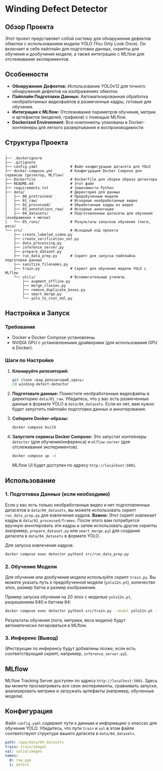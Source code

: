 # Winding Defect Detector

## Обзор Проекта
Этот проект представляет собой систему для обнаружения дефектов обмотки с использованием модели YOLO (You Only Look Once). Он включает в себя пайплайн для подготовки данных, скрипты для обучения и дообучения модели, а также интеграцию с MLflow для отслеживания экспериментов.

## Особенности
-   **Обнаружение Дефектов:** Использование YOLOv12 для точного обнаружения дефектов на изображениях обмоток.
-   **Пайплайн Подготовки Данных:** Автоматизированная обработка необработанных видеофайлов в размеченные кадры, готовые для обучения.
-   **Интеграция с MLflow:** Отслеживание параметров обучения, метрик и артефактов (моделей, графиков) с помощью MLflow.
-   **Dockerized Environment:** Все компоненты упакованы в Docker-контейнеры для легкого развертывания и воспроизводимости.

## Структура Проекта
```
.
├── .dockerignore
├── .gitignore
├── config.yaml               # Файл конфигурации датасета для YOLO
├── docker-compose.yml        # Конфигурация Docker Compose для сервисов (детектор, MLflow)
├── Dockerfile                # Dockerfile для сборки образа детектора
├── README.md                 # Этот файл
├── requirements.txt          # Зависимости Python
├── data/                     # Директория для данных
│   ├── 00_pretrained/        # Предобученные модели
│   ├── 01_raw/               # Исходные необработанные видео
│   ├── 02_processed/         # Обработанные кадры из видео
│   ├── 03_annotations_raw/   # Исходные аннотации
│   ├── 04_datasets/          # Подготовленные датасеты для обучения (изображения + метки)
│   └── 05_runs/              # Результаты запусков обучения (логи, веса)
└── src/                      # Исходный код проекта
    ├── create_labeled_video.py
    ├── create_verification_set.py
    ├── data_processing.py
    ├── inference_server.py
    ├── prepare_dataset.py
    ├── run_data_prep.py      # Скрипт для запуска пайплайна подготовки данных
    ├── sanitize_filenames.py
    ├── train.py              # Скрипт для обучения модели YOLO с MLflow
    └── utils/                # Вспомогательные утилиты
        ├── augment_offline.py
        ├── merge_classes.py
        ├── remove_duplicate_boxes.py
        ├── smart_merge.py
        └── yolo_to_cvat_xml.py
```

## Настройка и Запуск

### Требования
-   Docker и Docker Compose установлены.
-   NVIDIA GPU с установленными драйверами (для использования GPU в Docker).

### Шаги по Настройке
1.  **Клонируйте репозиторий:**
    ```bash
    git clone <ваш_репозиторий_здесь>
    cd winding-defect-detector
    ```

2.  **Подготовьте данные:**
    Поместите необработанные видеофайлы в директорию `data/01_raw`.
    Убедитесь, что у вас есть размеченные данные в формате YOLO в `data/04_datasets`. Если их нет, вам нужно будет запустить пайплайн подготовки данных и аннотирования.

3.  **Соберите Docker-образы:**
    ```bash
    docker compose build
    ```

4.  **Запустите сервисы Docker Compose:**
    Это запустит контейнеры `detector` (для обучения/инференса) и `mlflow-server` (для отслеживания экспериментов).
    ```bash
    docker compose up -d
    ```
    MLflow UI будет доступен по адресу `http://localhost:5001`.

## Использование

### 1. Подготовка Данных (если необходимо)
Если у вас есть только необработанные видео и нет подготовленных датасетов в `data/04_datasets`, вы можете использовать скрипт `run_data_prep.py` для извлечения кадров.
**Важно:** Этот скрипт извлекает кадры в `data/02_processed/frames`. После этого вам потребуется вручную аннотировать эти кадры и затем использовать другие скрипты (например, `prepare_dataset.py` или `smart_merge.py`) для создания датасета в `data/04_datasets` в формате YOLO.

Для запуска извлечения кадров:
```bash
docker compose exec detector python3 src/run_data_prep.py
```

### 2. Обучение Модели
Для обучения или дообучения модели используйте скрипт `train.py`.
Вы можете указать путь к предобученной модели (`yolo12n.pt`), количество эпох, размер батча и размер изображения.

Пример запуска обучения на 20 эпох с моделью `yolo12n.pt`, разрешением 640 и батчем 64:
```bash
docker compose exec detector python3 src/train.py --model yolo12n.pt --epochs 20 --imgsz 640 --batch 64
```
Результаты обучения (логи, метрики, веса модели) будут автоматически логироваться в MLflow.

### 3. Инференс (Вывод)
(Инструкции по инференсу будут добавлены позже, если есть соответствующий скрипт, например, `inference_server.py`).

## MLflow
MLflow Tracking Server доступен по адресу `http://localhost:5001`. Здесь вы можете просматривать все свои эксперименты, сравнивать запуски, анализировать метрики и загружать артефакты (например, обученные модели).

## Конфигурация
Файл `config.yaml` содержит пути к данным и информацию о классах для обучения YOLO. Убедитесь, что пути `train` и `val` в этом файле соответствуют структуре вашего датасета в `data/04_datasets`.
```yaml
path: /app/data/04_datasets
train: train/images
val: valid/images
names:
  0: row_gap
  1: defect
```
